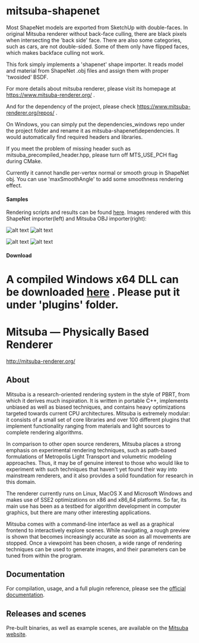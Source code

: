 # mitsuba-shapenet

Most ShapeNet models are exported from SketchUp with double-faces. In original Mitsuba renderer without back-face culling, there are black pixels when intersecting the 'back side' face. There are also some categories, such as cars, are not double-sided. Some of them only have flipped faces, which makes backface culling not work.

This fork simply implements a 'shapenet' shape importer. It reads model and material from ShapeNet .obj files and assign them with proper 'twosided' BSDF.

For more details about mitsuba renderer, please visit its homepage at https://www.mitsuba-renderer.org/ .

And for the dependency of the project, please check https://www.mitsuba-renderer.org/repos/ .

On Windows, you can simply put the dependencies_windows repo under the project folder and rename it as mitsuba-shapenet\dependencies. It would automatically find required headers and libraries.

If you meet the problem of missing header such as mitsuba_precompiled_header.hpp, please turn off MTS_USE_PCH flag during CMake.

Currently it cannot handle per-vertex normal or smooth group in ShapeNet obj. You can use 'maxSmoothAngle' to add some smoothness rendering effect.

#### Samples

Rendering scripts and results can be found [here](shapenet). Images rendered with this ShapeNet importer(left) and Mitsuba OBJ importer(right):

![alt text](shapenet/sample-car-shapenet.png "ShapeNet importer")
![alt text](shapenet/sample-car-obj.png "Mitsuba OBJ importer")

![alt text](shapenet/sample-chair-shapenet.png "ShapeNet importer")
![alt text](shapenet/sample-chair-obj.png "Mitsuba OBJ importer")

#### Download

A compiled Windows x64 DLL can be downloaded [here](http://share.shijian.org.cn/shapenet/render/shapenet.dll) . Please put it under 'plugins' folder.
=======
Mitsuba — Physically Based Renderer
===================================

http://mitsuba-renderer.org/

## About

Mitsuba is a research-oriented rendering system in the style of PBRT, from which it derives much inspiration. It is written in portable C++, implements unbiased as well as biased techniques, and contains heavy optimizations targeted towards current CPU architectures. Mitsuba is extremely modular: it consists of a small set of core libraries and over 100 different plugins that implement functionality ranging from materials and light sources to complete rendering algorithms.

In comparison to other open source renderers, Mitsuba places a strong emphasis on experimental rendering techniques, such as path-based formulations of Metropolis Light Transport and volumetric modeling approaches. Thus, it may be of genuine interest to those who would like to experiment with such techniques that haven't yet found their way into mainstream renderers, and it also provides a solid foundation for research in this domain.

The renderer currently runs on Linux, MacOS X and Microsoft Windows and makes use of SSE2 optimizations on x86 and x86_64 platforms. So far, its main use has been as a testbed for algorithm development in computer graphics, but there are many other interesting applications.

Mitsuba comes with a command-line interface as well as a graphical frontend to interactively explore scenes. While navigating, a rough preview is shown that becomes increasingly accurate as soon as all movements are stopped. Once a viewpoint has been chosen, a wide range of rendering techniques can be used to generate images, and their parameters can be tuned from within the program.

## Documentation

For compilation, usage, and a full plugin reference, please see the [official documentation](http://mitsuba-renderer.org/docs.html).

## Releases and scenes

Pre-built binaries, as well as example scenes, are available on the [Mitsuba website](http://mitsuba-renderer.org/download.html).

